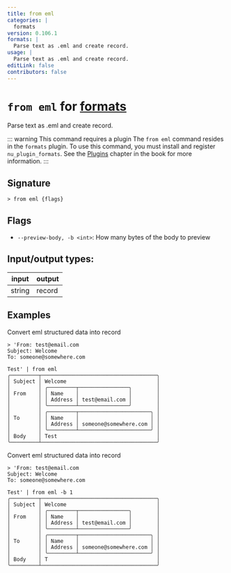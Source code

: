 ```yaml
---
title: from eml
categories: |
  formats
version: 0.106.1
formats: |
  Parse text as .eml and create record.
usage: |
  Parse text as .eml and create record.
editLink: false
contributors: false
---
```

<!-- This file is automatically generated. Please edit the command in https://github.com/nushell/nushell instead. -->

# `from eml` for [formats](/commands/categories/formats.md)

<div class='command-title'>Parse text as .eml and create record.</div>

::: warning This command requires a plugin
The `from eml` command resides in the `formats` plugin.
To use this command, you must install and register `nu_plugin_formats`.
See the [Plugins](/book/plugins.html) chapter in the book for more information.
:::


## Signature

```> from eml {flags} ```

## Flags

 -  `--preview-body, -b <int>`: How many bytes of the body to preview


## Input/output types:

| input  | output |
| ------ | ------ |
| string | record |
## Examples

Convert eml structured data into record
```nu
> 'From: test@email.com
Subject: Welcome
To: someone@somewhere.com

Test' | from eml
╭─────────┬─────────────────────────────────────╮
│ Subject │ Welcome                             │
│         │ ╭─────────┬────────────────╮        │
│ From    │ │ Name    │                │        │
│         │ │ Address │ test@email.com │        │
│         │ ╰─────────┴────────────────╯        │
│         │ ╭─────────┬───────────────────────╮ │
│ To      │ │ Name    │                       │ │
│         │ │ Address │ someone@somewhere.com │ │
│         │ ╰─────────┴───────────────────────╯ │
│ Body    │ Test                                │
╰─────────┴─────────────────────────────────────╯
```

Convert eml structured data into record
```nu
> 'From: test@email.com
Subject: Welcome
To: someone@somewhere.com

Test' | from eml -b 1
╭─────────┬─────────────────────────────────────╮
│ Subject │ Welcome                             │
│         │ ╭─────────┬────────────────╮        │
│ From    │ │ Name    │                │        │
│         │ │ Address │ test@email.com │        │
│         │ ╰─────────┴────────────────╯        │
│         │ ╭─────────┬───────────────────────╮ │
│ To      │ │ Name    │                       │ │
│         │ │ Address │ someone@somewhere.com │ │
│         │ ╰─────────┴───────────────────────╯ │
│ Body    │ T                                   │
╰─────────┴─────────────────────────────────────╯
```
